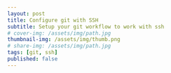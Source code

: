 ```yaml
---
layout: post
title: Configure git with SSH
subtitle: Setup your git workflow to work with ssh 
# cover-img: /assets/img/path.jpg
thumbnail-img: /assets/img/thumb.png
# share-img: /assets/img/path.jpg
tags: [git, ssh]
published: false
---
```


